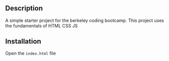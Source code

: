 # <Your-Project-Title>

## Description

A simple starter project for the berkeley coding bootcamp. This project uses the fundamentals of HTML CSS JS

## Installation

Open the `index.html` file